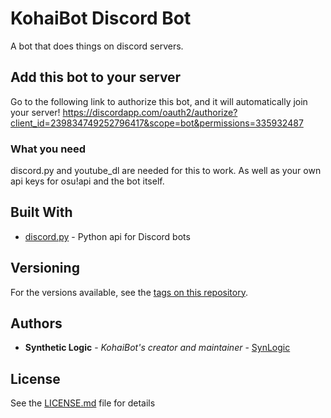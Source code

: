 # KohaiBot Discord Bot

A bot that does things on discord servers.

## Add this bot to your server

Go to the following link to authorize this bot, and it will automatically join your server!
https://discordapp.com/oauth2/authorize?client_id=239834749252796417&scope=bot&permissions=335932487

### What you need

discord.py and youtube_dl are needed for this to work.  As well as your own api keys for osu!api and the bot itself.

## Built With

* [discord.py](https://github.com/Rapptz/discord.py) - Python api for Discord bots

## Versioning

For the versions available, see the [tags on this repository](https://github.com/synlogic/kohaibot-for-discord/tags). 

## Authors

* **Synthetic Logic** - *KohaiBot's creator and maintainer* - [SynLogic](https://github.com/synlogic)

## License

See the [LICENSE.md](LICENSE.md) file for details
